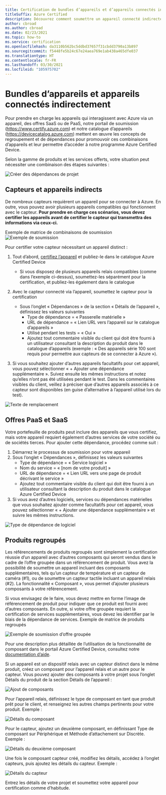 ```yaml
---
title: Certification de bundles d’appareils et d’appareils connectés indirectement
titleSuffix: Azure Certified
description: Découvrez comment soumettre un appareil connecté indirectement pour certification.
author: cbroad
ms.author: cbroad
ms.date: 02/23/2021
ms.topic: how-to
ms.service: certification
ms.openlocfilehash: da3110b562bc5ddbd37657f31cbdd3790a13b897
ms.sourcegitcommit: f5448fe5b24c67e24aea769e1ab438a465dfe037
ms.translationtype: HT
ms.contentlocale: fr-FR
ms.lasthandoff: 03/30/2021
ms.locfileid: "105975702"
---
```

# <a name="device-bundles-and-indirectly-connected-devices"></a>Bundles d’appareils et appareils connectés indirectement

Pour prendre en charge les appareils qui interagissent avec Azure via un appareil, des offres SaaS ou de PaaS, notre portail de soumission (https://www.certify.azure.com) et notre catalogue d’appareils (https://devicecatalog.azure.com) mettent en œuvre les concepts de regroupement et de dépendances pour promouvoir ces combinaisons d’appareils et leur permettre d’accéder à notre programme Azure Certified Device.

Selon la gamme de produits et les services offerts, votre situation peut nécessiter une combinaison des étapes suivantes :


![Créer des dépendances de projet](./media/indirect-connected-device/picture-1.png )
## <a name="sensors-and-indirect-devices"></a>Capteurs et appareils indirects
De nombreux capteurs requièrent un appareil pour se connecter à Azure. En outre, vous pouvez avoir plusieurs appareils compatibles qui fonctionnent avec le capteur. **Pour prendre en charge ces scénarios, vous devez certifier les appareils avant de certifier le capteur qui transmettra des informations via ceux-ci.**

Exemple de matrice de combinaisons de soumission ![Exemple de soumission](./media/indirect-connected-device/picture-2.png )

Pour certifier votre capteur nécessitant un appareil distinct :
1.  Tout d’abord, [certifiez l’appareil](https://certify.azure.com) et publiez-le dans le catalogue Azure Certified Device
    - Si vous disposez de plusieurs appareils relais compatibles (comme dans l’exemple ci-dessus), soumettez-les séparément pour la certification, et publiez-les également dans le catalogue
2.  Avec le capteur connecté via l’appareil, soumettez le capteur pour la certification
    * Sous l’onglet « Dépendances » de la section « Détails de l’appareil », définissez les valeurs suivantes
        * Type de dépendance = « Passerelle matérielle »
        * URL de dépendance = « Lien URL vers l’appareil sur le catalogue d’appareils »
        * Utilisé pendant les tests = « Oui »
        * Ajoutez tout commentaire visible du client qui doit être fourni à un utilisateur consultant la description du produit dans le catalogue d’appareils (exemple : « Des appareils série 100 sont requis pour permettre aux capteurs de se connecter à Azure »).

3.  Si vous souhaitez ajouter d’autres appareils facultatifs pour cet appareil, vous pouvez sélectionner « + Ajouter une dépendance supplémentaire ». Suivez ensuite les mêmes instructions et notez qu’elles n’ont pas été utilisées pendant le test. Dans les commentaires visibles du client, veillez à préciser que d’autres appareils associés à ce capteur sont disponibles (en guise d’alternative à l’appareil utilisé lors du test).

![Texte de remplacement](./media/indirect-connected-device/picture-3.png "Type de dépendance matérielle")

## <a name="paas-and-saas-offerings"></a>Offres PaaS et SaaS
Votre portefeuille de produits peut inclure des appareils que vous certifiez, mais votre appareil requiert également d’autres services de votre société ou de sociétés tierces. Pour ajouter cette dépendance, procédez comme suit :
1. Démarrez le processus de soumission pour votre appareil
2. Sous l’onglet « Dépendances », définissez les valeurs suivantes
    - Type de dépendance = « Service logiciel »
    - Nom du service = « [nom de votre produit] »
    - URL de dépendance = « Lien URL vers une page de produit décrivant le service »
    - Ajoutez tout commentaire visible du client qui doit être fourni à un utilisateur consultant la description du produit dans le catalogue Azure Certified Device
3. Si vous avez d’autres logiciels, services ou dépendances matérielles que vous souhaitez ajouter comme facultatifs pour cet appareil, vous pouvez sélectionner « + Ajouter une dépendance supplémentaire » et suivre les mêmes instructions.

![Type de dépendance de logiciel](./media/indirect-connected-device/picture-4.png )

## <a name="bundled-products"></a>Produits regroupés
Les référencements de produits regroupés sont simplement la certification réussie d’un appareil avec d’autres composants qui seront vendus dans le cadre de l’offre groupée dans un référencement de produit. Vous avez la possibilité de soumettre un appareil incluant des composants supplémentaires, tels qu’un capteur de température et un capteur de caméra (#1), ou de soumettre un capteur tactile incluant un appareil relais (#2). La fonctionnalité « Composant », vous permet d’ajouter plusieurs composants à votre référencement.

Si vous envisagez de le faire, vous devez mettre en forme l’image de référencement de produit pour indiquer que ce produit est fourni avec d’autres composants.  En outre, si votre offre groupée requiert la certification de services supplémentaires, vous devez les identifier par le biais de la dépendance de services.
Exemple de matrice de produits regroupés

![Exemple de soumission d’offre groupée](./media/indirect-connected-device/picture-5.png )

Pour une description plus détaillée de l’utilisation de la fonctionnalité de composant dans le portail Azure Certified Device, consultez notre [documentation d’aide](./how-to-using-the-components-feature.md). 

Si un appareil est un dispositif relais avec un capteur distinct dans le même produit, créez un composant pour l’appareil relais et un autre pour le capteur. Vous pouvez ajouter des composants à votre projet sous l’onglet Détails du produit de la section Détails de l’appareil :

![Ajout de composants](./media/indirect-connected-device/picture-6.png )

Pour l’appareil relais, définissez le type de composant en tant que produit prêt pour le client, et renseignez les autres champs pertinents pour votre produit. Exemple :

![Détails du composant](./media/indirect-connected-device/picture-7.png )

Pour le capteur, ajoutez un deuxième composant, en définissant Type de composant sur Périphérique et Méthode d’attachement sur Discrète. Exemple :

![Détails du deuxième composant](./media/indirect-connected-device/picture-8.png )

Une fois le composant capteur créé, modifiez les détails, accédez à l’onglet capteurs, puis ajoutez les détails du capteur. Exemple :

![Détails du capteur](./media/indirect-connected-device/picture-9.png )

Entrez les détails de votre projet et soumettez votre appareil pour certification comme d’habitude.

